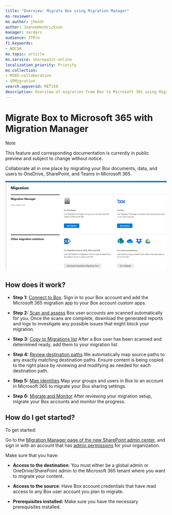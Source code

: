 ```yaml
---
title: "Overview: Migrate Box using Migration Manager"
ms.reviewer: 
ms.author: jhendr
author: JoanneHendrickson
manager: serdars
audience: ITPro
f1.keywords:
- NOCSH
ms.topic: article
ms.service: sharepoint-online
localization_priority: Priority
ms.collection: 
- M365-collaboration
- SPMigration
search.appverid: MET150
description: Overview of migration from Box to Microsoft 365 using Migration Manager.
---
```


# Migrate Box to Microsoft 365 with Migration Manager

>[!Note]
> This feature and corresponding documentation is currently in public preview and subject to change without notice.



Collaborate all in one place by migrating your Box documents, data, and users to OneDrive, SharePoint, and Teams in Microsoft 365. 

![Migration Manager main landing page](media/mm-main-landing.png)

## How does it work?



- **Step 1:** [Connect to Box](mm-box-step1-connect.md).   Sign in to your Box account and add the Microsoft 365 migration app to your Box account custom apps. 

- **Step 2:** [Scan and assess](mm-box-step2-scan-assess.md) Box user accounts are scanned automatically for you. Once the scans are complete, download the generated reports and logs to investigate any possible issues that might block your migration.

- **Step 3:** [Copy to Migrations list](mm-box-step3-copy-to-migrations.md) After a Box user has been scanned and determined ready, add them to your migration list.

- **Step 4:** [Review destination paths](mm-box-bulk-upload-destinations.md)  We automatically map source paths to any exactly matching destination paths. Ensure content is being copied to the right place by reviewing and modifying as needed for each destination path.

- **Step 5:** [Map identities](mm-box-map-identities.md)   Map your groups and users in Box to an account in Microsoft 365 to migrate your Box sharing settings.

- **Step 6:** [Migrate and Monitor](mm-box-migrate-and-monitor) After reviewing your migration setup, migrate your Box accounts and monitor the progress.

## How do I get started?

To get started:

Go to the [Migration Manager page of the new SharePoint admin center](https://aka.ms/ODSP-MM-FS), and sign in with an account that has [admin permissions](/sharepoint/sharepoint-admin-role) for your organization.

Make sure that you have:

- **Access to the destination**: You must either be a global admin or OneDrive/SharePoint admin to the Microsoft 365 tenant where you want to migrate your content. 

- **Access to the source**: Have Box account credentials that have read access to any Box user account you plan to migrate.

- **Prerequisites installed:** Make sure you have the necessary prerequisites installed.



